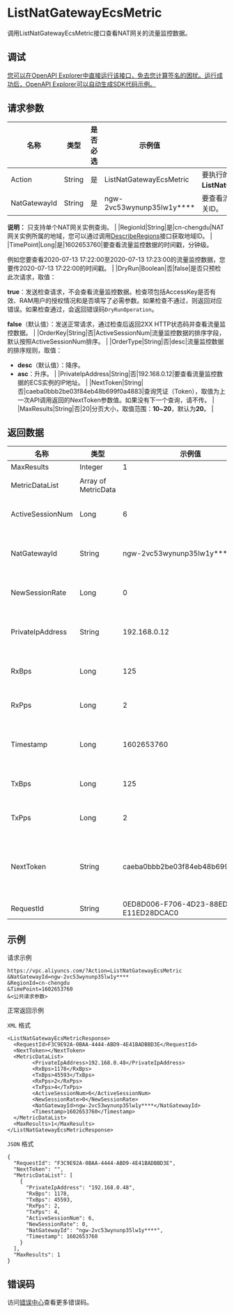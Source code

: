 # ListNatGatewayEcsMetric

调用ListNatGatewayEcsMetric接口查看NAT网关的流量监控数据。

## 调试

[您可以在OpenAPI Explorer中直接运行该接口，免去您计算签名的困扰。运行成功后，OpenAPI Explorer可以自动生成SDK代码示例。](https://api.aliyun.com/#product=Vpc&api=ListNatGatewayEcsMetric&type=RPC&version=2016-04-28)

## 请求参数

|名称|类型|是否必选|示例值|描述|
|--|--|----|---|--|
|Action|String|是|ListNatGatewayEcsMetric|要执行的操作，取值：**ListNatGatewayEcsMetric**。 |
|NatGatewayId|String|是|ngw-2vc53wynunp35lw1y\*\*\*\*|要查看流量监控数据的NAT网关ID。

 **说明：** 只支持单个NAT网关实例查询。 |
|RegionId|String|是|cn-chengdu|NAT网关实例所属的地域，您可以通过调用[DescribeRegions](~~36063~~)接口获取地域ID。 |
|TimePoint|Long|是|1602653760|要查看流量监控数据的时间戳，分钟级。

 例如您要查看2020-07-13 17:22:00至2020-07-13 17:23:00的流量监控数据，您要传2020-07-13 17:22:00的时间戳。 |
|DryRun|Boolean|否|false|是否只预检此次请求，取值：

 **true**：发送检查请求，不会查看流量监控数据。检查项包括AccessKey是否有效、RAM用户的授权情况和是否填写了必需参数。如果检查不通过，则返回对应错误。如果检查通过，会返回错误码`DryRunOperation`。

 **false**（默认值）：发送正常请求，通过检查后返回2XX HTTP状态码并查看流量监控数据。 |
|OrderKey|String|否|ActiveSessionNum|流量监控数据的排序字段，默认按照ActiveSessionNum排序。 |
|OrderType|String|否|desc|流量监控数据的排序规则，取值：

 -   **desc**（默认值）：降序。
-   **asc**：升序。 |
|PrivateIpAddress|String|否|192.168.0.12|要查看流量监控数据的ECS实例的IP地址。 |
|NextToken|String|否|caeba0bbb2be03f84eb48b699f0a4883|查询凭证（Token），取值为上一次API调用返回的NextToken参数值。如果没有下一个查询，请不传。 |
|MaxResults|String|否|20|分页大小，取值范围：**10**~**20**，默认为**20**。 |

## 返回数据

|名称|类型|示例值|描述|
|--|--|---|--|
|MaxResults|Integer|1|分页大小。 |
|MetricDataList|Array of MetricData| |流量监控数据列表。 |
|ActiveSessionNum|Long|6|分钟并发连接数，单位为个。 |
|NatGatewayId|String|ngw-2vc53wynunp35lw1y\*\*\*\*|要查看流量监控数据的NAT网关ID。 |
|NewSessionRate|Long|0|新建连续速率，单位为个/秒。 |
|PrivateIpAddress|String|192.168.0.12|要查看流量监控数据的ECS实例的IP地址。 |
|RxBps|Long|125|出方向流量，单位为bps。 |
|RxPps|Long|2|出方向包，单位为个/秒。 |
|Timestamp|Long|1602653760|要查看流量监控数据的时间戳，分钟级。 |
|TxBps|Long|125|入方向流量，单位为bps。 |
|TxPps|Long|2|入方向包，单位为个/秒。 |
|NextToken|String|caeba0bbb2be03f84eb48b699f0a4883|下一个查询开始Token，NextToken为空说明没有下一个。 |
|RequestId|String|0ED8D006-F706-4D23-88ED-E11ED28DCAC0|请求ID。 |

## 示例

请求示例

```
https://vpc.aliyuncs.com/?Action=ListNatGatewayEcsMetric
&NatGatewayId=ngw-2vc53wynunp35lw1y****
&RegionId=cn-chengdu
&TimePoint=1602653760
&<公共请求参数>
```

正常返回示例

`XML` 格式

```
<ListNatGatewayEcsMetricResponse>
  <RequestId>F3C9E92A-0BAA-4444-ABD9-4E41BADBBD3E</RequestId>
  <NextToken></NextToken>
  <MetricDataList>
        <PrivateIpAddress>192.168.0.48</PrivateIpAddress>
        <RxBps>1178</RxBps>
        <TxBps>45593</TxBps>
        <RxPps>2</RxPps>
        <TxPps>4</TxPps>
        <ActiveSessionNum>6</ActiveSessionNum>
        <NewSessionRate>0</NewSessionRate>
        <NatGatewayId>ngw-2vc53wynunp35lw1y****</NatGatewayId>
        <Timestamp>1602653760</Timestamp>
  </MetricDataList>
  <MaxResults>1</MaxResults>
</ListNatGatewayEcsMetricResponse>
```

`JSON` 格式

```
{
  "RequestId": "F3C9E92A-0BAA-4444-ABD9-4E41BADBBD3E",
  "NextToken": "",
  "MetricDataList": [
    {
      "PrivateIpAddress": "192.168.0.48",
      "RxBps": 1178,
      "TxBps": 45593,
      "RxPps": 2,
      "TxPps": 4,
      "ActiveSessionNum": 6,
      "NewSessionRate": 0,
      "NatGatewayId": "ngw-2vc53wynunp35lw1y****",
      "Timestamp": 1602653760
    }
  ],
  "MaxResults": 1
}
```

## 错误码

访问[错误中心](https://error-center.alibabacloud.com/status/product/Vpc)查看更多错误码。

